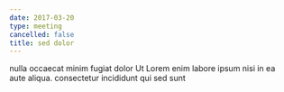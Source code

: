 ```yaml
---
date: 2017-03-20
type: meeting
cancelled: false
title: sed dolor
---
```

nulla occaecat minim fugiat dolor Ut Lorem enim labore ipsum nisi in ea aute aliqua. consectetur incididunt qui sed sunt